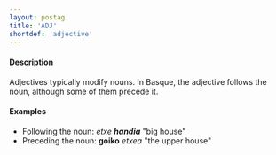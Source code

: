 ```yaml
---
layout: postag
title: 'ADJ'
shortdef: 'adjective'
---
```


#### Description

Adjectives typically modify nouns. In Basque, the adjective follows the noun, although some of them precede it.

#### Examples

* Following the noun: _etxe_ <b>_handia_</b>  "big house"   
* Preceding the noun: <b>goiko</b>  _etxea_  "the upper house"   
<!-- Interlanguage links updated St lis 3 20:58:06 CET 2021 -->
